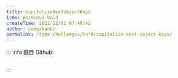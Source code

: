 ```yaml
---
title: CapitalizeNestObjectKeys
icon: ph:minus-bold
createTime: 2022/12/01 07:49:41
author: pengzhanbo
permalink: /type-challenges/hard/capitalize-nest-object-keys/
---
```


::: info 题目
Github: []()

```ts

```

:::

